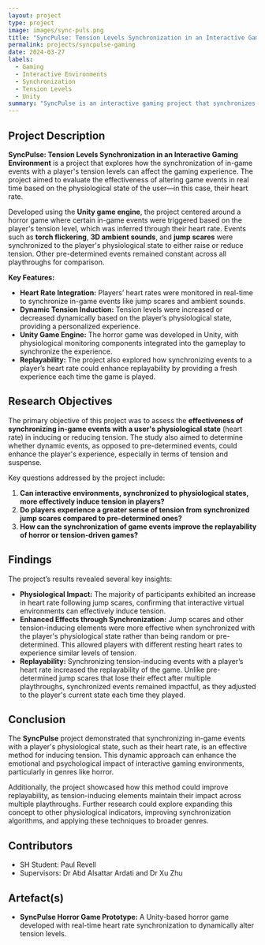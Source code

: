 ```yaml
---
layout: project
type: project
image: images/sync-puls.png
title: "SyncPulse: Tension Levels Synchronization in an Interactive Gaming Environment"
permalink: projects/syncpulse-gaming
date: 2024-03-27
labels:
  - Gaming
  - Interactive Environments
  - Synchronization
  - Tension Levels
  - Unity
summary: "SyncPulse is an interactive gaming project that synchronizes in-game events with a user's tension levels, based on their heart rate, to assess the impact of physiological state-driven game events on player experience."
---
```


## Project Description

**SyncPulse: Tension Levels Synchronization in an Interactive Gaming Environment** is a project that explores how the synchronization of in-game events with a player's tension levels can affect the gaming experience. The project aimed to evaluate the effectiveness of altering game events in real time based on the physiological state of the user—in this case, their heart rate.

Developed using the **Unity game engine**, the project centered around a horror game where certain in-game events were triggered based on the player's tension level, which was inferred through their heart rate. Events such as **torch flickering**, **3D ambient sounds**, and **jump scares** were synchronized to the player's physiological state to either raise or reduce tension. Other pre-determined events remained constant across all playthroughs for comparison.

**Key Features:**
- **Heart Rate Integration:** Players’ heart rates were monitored in real-time to synchronize in-game events like jump scares and ambient sounds.
- **Dynamic Tension Induction:** Tension levels were increased or decreased dynamically based on the player’s physiological state, providing a personalized experience.
- **Unity Game Engine:** The horror game was developed in Unity, with physiological monitoring components integrated into the gameplay to synchronize the experience.
- **Replayability:** The project also explored how synchronizing events to a player’s heart rate could enhance replayability by providing a fresh experience each time the game is played.

## Research Objectives

The primary objective of this project was to assess the **effectiveness of synchronizing in-game events with a user's physiological state** (heart rate) in inducing or reducing tension. The study also aimed to determine whether dynamic events, as opposed to pre-determined events, could enhance the player's experience, especially in terms of tension and suspense.

Key questions addressed by the project include:
1. **Can interactive environments, synchronized to physiological states, more effectively induce tension in players?**
2. **Do players experience a greater sense of tension from synchronized jump scares compared to pre-determined ones?**
3. **How can the synchronization of game events improve the replayability of horror or tension-driven games?**

## Findings

The project’s results revealed several key insights:
- **Physiological Impact:** The majority of participants exhibited an increase in heart rate following jump scares, confirming that interactive virtual environments can effectively induce tension.
- **Enhanced Effects through Synchronization:** Jump scares and other tension-inducing elements were more effective when synchronized with the player's physiological state rather than being random or pre-determined. This allowed players with different resting heart rates to experience similar levels of tension.
- **Replayability:** Synchronizing tension-inducing events with a player’s heart rate increased the replayability of the game. Unlike pre-determined jump scares that lose their effect after multiple playthroughs, synchronized events remained impactful, as they adjusted to the player's current state each time they played.

## Conclusion

The **SyncPulse** project demonstrated that synchronizing in-game events with a player's physiological state, such as their heart rate, is an effective method for inducing tension. This dynamic approach can enhance the emotional and psychological impact of interactive gaming environments, particularly in genres like horror.

Additionally, the project showcased how this method could improve replayability, as tension-inducing elements maintain their impact across multiple playthroughs. Further research could explore expanding this concept to other physiological indicators, improving synchronization algorithms, and applying these techniques to broader genres.

## Contributors
- SH Student: Paul Revell
- Supervisors: Dr Abd Alsattar Ardati and Dr Xu Zhu

## Artefact(s)

- **SyncPulse Horror Game Prototype:** A Unity-based horror game developed with real-time heart rate synchronization to dynamically alter tension levels.
